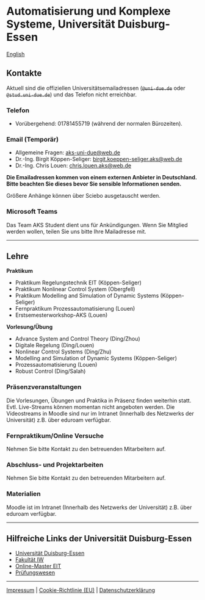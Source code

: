 # Automatisierung und Komplexe Systeme, Universität Duisburg-Essen

[English](README_en.md)

## Kontakte

Aktuell sind die offiziellen Universitätsemailadressen (~~`@uni-due.de`~~ oder ~~`@stud.uni-due.de`~~) und das Telefon nicht erreichbar. 

### Telefon

- Vorübergehend: 01781455719 (während der normalen Bürozeiten).

### Email (Temporär)

- Allgemeine Fragen: [aks-uni-due@web.de](mailto:aks-uni-due@web.de)
- Dr.-Ing. Birgit Köppen-Seliger: [birgit.koeppen-seliger.aks@web.de](mailto:birgit.koeppen-seliger.aks@web.de)
- Dr.-Ing. Chris Louen: [chris.louen.aks@web.de](mailto:chris.louen.aks@web.de)

**Die Emailadressen kommen von einem externen Anbieter in Deutschland. Bitte beachten Sie dieses bevor Sie sensible Informationen senden.**

Größere Anhänge können über Sciebo ausgetauscht werden.

### Microsoft Teams

Das Team AKS Student dient uns für Ankündigungen. Wenn Sie Mitglied werden wollen, teilen Sie uns bitte Ihre Mailadresse mit.

---

## Lehre

**Praktikum**

- Praktikum Regelungstechnik EIT (Köppen-Seliger)
- Praktikum Nonlinear Control System (Obergfell)
- Praktikum Modelling and Simulation of Dynamic Systems (Köppen-Seliger)
- Fernpraktikum Prozessautomatisierung (Louen)
- Erstsemesterworkshop-AKS (Louen)

**Vorlesung/Übung**

- Advance System and Control Theory (Ding/Zhou)
- Digitale Regelung (Ding/Louen)
- Nonlinear Control Systems (Ding/Zhu)
- Modelling and Simulation of Dynamic Systems (Köppen-Seliger)
- Prozessautomatisierung (Louen)
- Robust Control (Ding/Salah)

### Präsenzveranstaltungen

Die Vorlesungen, Übungen und Praktika in Präsenz finden weiterhin statt. Evtl. Live-Streams können momentan nicht angeboten werden. Die Videostreams in Moodle sind nur im Intranet (Innerhalb des Netzwerks der Universität) z.B. über eduroam verfügbar.

### Fernpraktikum/Online Versuche

Nehmen Sie bitte Kontakt zu den betreuenden Mitarbeitern auf.

### Abschluss- und Projektarbeiten

Nehmen Sie bitte Kontakt zu den betreuenden Mitarbeitern auf.

### Materialien

Moodle ist im Intranet (Innerhalb des Netzwerks der Universität) z.B. über eduroam verfügbar. 

---

## Hilfreiche Links der Universität Duisburg-Essen

- [Universität Duisburg-Essen](https://www.uni-due.org/fakultaeten/)
- [Fakultät IW](https://www.fiw-ude.de/)
- [Online-Master EIT](https://optobuss.de/online-master-eit/)
- [Prüfungswesen](https://www.uni-due.org/studium/pruefungswesen/)

---

[Impressum](https://www.uni-due.org/impressum) | [Cookie-Richtlinie (EU)](https://www.uni-due.org/cookie-richtlinie-eu/) | [Datenschutzerklärung](https://www.uni-due.org/datenschutzerklaerung/)
